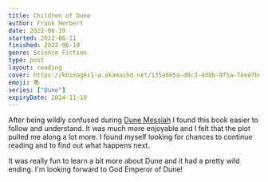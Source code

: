 ```yaml
---
title: Children of Dune
author: Frank Herbert
date: 2022-06-19
started: 2022-06-11
finished: 2022-06-19
genre: Science Fiction
type: post
layout: reading
cover: https://kbimages1-a.akamaihd.net/135a0e5a-d8c3-4dbb-8f5a-7eee7bd7f8a6/353/569/90/False/children-of-dune.jpg
emoji: 📚
series: ["Dune"]
expiryDate: 2024-11-10
---
```


After being wildly confused during [Dune Messiah](/reading/2022-01-19-dune-messiah/) I found this book easier to follow and understand. It was much more enjoyable and I felt that the plot pulled me along a lot more. I found myself looking for chances to continue reading and to find out what happens next.

It was really fun to learn a bit more about Dune and it had a pretty wild ending. I'm looking forward to God Emperor of Dune!
